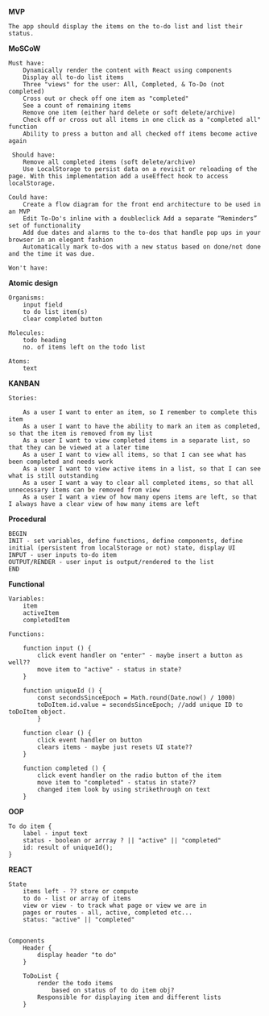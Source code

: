**MVP**

    The app should display the items on the to-do list and list their status.

**MoSCoW**

    Must have:
        Dynamically render the content with React using components
        Display all to-do list items
        Three "views" for the user: All, Completed, & To-Do (not completed)
        Cross out or check off one item as "completed"
        See a count of remaining items
        Remove one item (either hard delete or soft delete/archive)
        Check off or cross out all items in one click as a "completed all" function
        Ability to press a button and all checked off items become active again

     Should have:
        Remove all completed items (soft delete/archive)
        Use LocalStorage to persist data on a revisit or reloading of the page. With this implementation add a useEffect hook to access localStorage.

    Could have:
        Create a flow diagram for the front end architecture to be used in an MVP
        Edit To-Do's inline with a doubleclick Add a separate “Reminders” set of functionality
        Add due dates and alarms to the to-dos that handle pop ups in your browser in an elegant fashion
        Automatically mark to-dos with a new status based on done/not done and the time it was due.

    Won't have:

**Atomic design**

    Organisms: 
        input field
        to do list item(s)
        clear completed button

    Molecules: 
        todo heading
        no. of items left on the todo list

    Atoms: 
        text

**KANBAN**

    Stories:

        As a user I want to enter an item, so I remember to complete this item
        As a user I want to have the ability to mark an item as completed, so that the item is removed from my list
        As a user I want to view completed items in a separate list, so that they can be viewed at a later time
        As a user I want to view all items, so that I can see what has been completed and needs work
        As a user I want to view active items in a list, so that I can see what is still outstanding
        As a user I want a way to clear all completed items, so that all unnecessary items can be removed from view
        As a user I want a view of how many opens items are left, so that I always have a clear view of how many items are left



**Procedural**

    BEGIN 
    INIT - set variables, define functions, define components, define initial (persistent from localStorage or not) state, display UI
    INPUT - user inputs to-do item
    OUTPUT/RENDER - user input is output/rendered to the list
    END

**Functional**

    Variables:
        item
        activeItem
        completedItem

    Functions:   

        function input () {
            click event handler on "enter" - maybe insert a button as well??
            move item to "active" - status in state?
        }
    
        function uniqueId () {
            const secondsSinceEpoch = Math.round(Date.now() / 1000)
            toDoItem.id.value = secondsSinceEpoch; //add unique ID to toDoItem object.
            }

        function clear () {
            click event handler on button
            clears items - maybe just resets UI state??
        }

        function completed () {
            click event handler on the radio button of the item
            move item to "completed" - status in state??
            changed item look by using strikethrough on text
        }

**OOP**

    To do item {
        label - input text
        status - boolean or arrray ? || "active" || "completed"
        id: result of uniqueId();
    }

**REACT**

    State
        items left - ?? store or compute
        to do - list or array of items
        view or view - to track what page or view we are in
        pages or routes - all, active, completed etc... 
        status: "active" || "completed"


    Components
        Header {
            display header "to do"
        }

        ToDoList {
            render the todo items
                based on status of to do item obj?
            Responsible for displaying item and different lists
        }